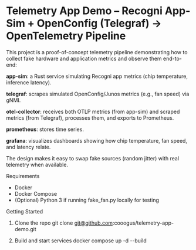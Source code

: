 # Telemetry App Demo – Recogni App-Sim + OpenConfig (Telegraf) → OpenTelemetry Pipeline

This project is a proof-of-concept telemetry pipeline demonstrating how to collect fake hardware and application metrics and observe them end-to-end:

**app-sim**: a Rust service simulating Recogni app metrics (chip temperature, inference latency).

**telegraf**: scrapes simulated OpenConfig/Junos metrics (e.g., fan speed) via gNMI.

**otel-collector**: receives both OTLP metrics (from app-sim) and scraped metrics (from Telegraf), processes them, and exports to Prometheus.

**prometheus**: stores time series.

**grafana**: visualizes dashboards showing how chip temperature, fan speed, and latency relate.

The design makes it easy to swap fake sources (random jitter) with real telemetry when available.

Requirements

- Docker
- Docker Compose
- (Optional) Python 3 if running fake_fan.py locally for testing

Getting Started
1. Clone the repo
git clone git@github.com:cooogus/telemetry-app-demo.git

2. Build and start services
docker compose up -d --build 
